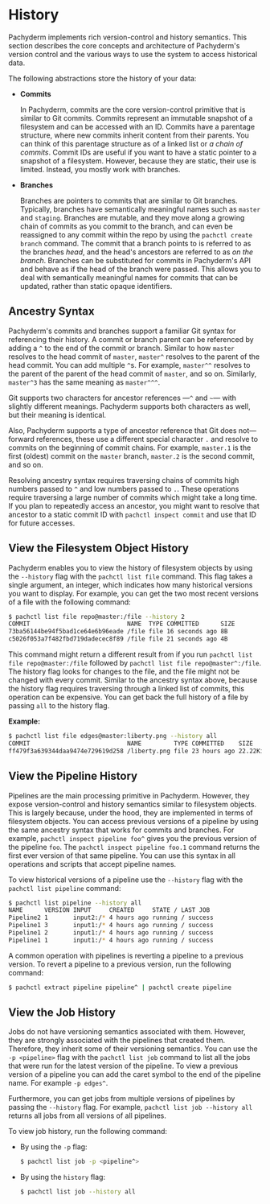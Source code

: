 # History

Pachyderm implements rich version-control and history semantics. This section
describes the core concepts and architecture of Pachyderm's version control and
the various ways to use the system to access historical data.

The following abstractions store the history of your data:

-   **Commits**

    In Pachyderm, commits are the core version-control primitive that is similar
    to Git commits. Commits represent an immutable snapshot of a filesystem and
    can be accessed with an ID. Commits have a parentage structure, where new
    commits inherit content from their parents. You can think of this parentage
    structure as of a linked list or _a chain of commits_. Commit IDs are useful
    if you want to have a static pointer to a snapshot of a filesystem. However,
    because they are static, their use is limited. Instead, you mostly work with
    branches.

-   **Branches**

    Branches are pointers to commits that are similar to Git branches.
    Typically, branches have semantically meaningful names such as `master` and
    `staging`. Branches are mutable, and they move along a growing chain of
    commits as you commit to the branch, and can even be reassigned to any
    commit within the repo by using the `pachctl create branch` command. The
    commit that a branch points to is referred to as the branches _head_, and
    the head's ancestors are referred to as _on the branch_. Branches can be
    substituted for commits in Pachyderm's API and behave as if the head of the
    branch were passed. This allows you to deal with semantically meaningful
    names for commits that can be updated, rather than static opaque
    identifiers.

## Ancestry Syntax

Pachyderm's commits and branches support a familiar Git syntax for referencing
their history. A commit or branch parent can be referenced by adding a `^` to
the end of the commit or branch. Similar to how `master` resolves to the head
commit of `master`, `master^` resolves to the parent of the head commit. You can
add multiple `^`s. For example, `master^^` resolves to the parent of the parent
of the head commit of `master`, and so on. Similarly, `master^3` has the same
meaning as `master^^^`.

Git supports two characters for ancestor references —`^` and `~`— with slightly
different meanings. Pachyderm supports both characters as well, but their
meaning is identical.

Also, Pachyderm supports a type of ancestor reference that Git does not— forward
references, these use a different special character `.` and resolve to commits
on the beginning of commit chains. For example, `master.1` is the first (oldest)
commit on the `master` branch, `master.2` is the second commit, and so on.

Resolving ancestry syntax requires traversing chains of commits high numbers
passed to `^` and low numbers passed to `.`. These operations require traversing
a large number of commits which might take a long time. If you plan to
repeatedly access an ancestor, you might want to resolve that ancestor to a
static commit ID with `pachctl inspect commit` and use that ID for future
accesses.

## View the Filesystem Object History

Pachyderm enables you to view the history of filesystem objects by using the
`--history` flag with the `pachctl list file` command. This flag takes a single
argument, an integer, which indicates how many historical versions you want to
display. For example, you can get the two most recent versions of a file with
the following command:

```sh
$ pachctl list file repo@master:/file --history 2
COMMIT                           NAME  TYPE COMMITTED      SIZE
73ba56144be94f5bad1ce64e6b96eade /file file 16 seconds ago 8B
c5026f053a7f482fbd719dadecec8f89 /file file 21 seconds ago 4B
```

This command might return a different result from if you run
`pachctl list file repo@master:/file` followed by
`pachctl list file repo@master^:/file`. The history flag looks for changes to
the file, and the file might not be changed with every commit. Similar to the
ancestry syntax above, because the history flag requires traversing through a
linked list of commits, this operation can be expensive. You can get back the
full history of a file by passing `all` to the history flag.

**Example:**

```bash
$ pachctl list file edges@master:liberty.png --history all
COMMIT                           NAME         TYPE COMMITTED    SIZE
ff479f3a639344daa9474e729619d258 /liberty.png file 23 hours ago 22.22KiB
```

## View the Pipeline History

Pipelines are the main processing primitive in Pachyderm. However, they expose
version-control and history semantics similar to filesystem objects. This is
largely because, under the hood, they are implemented in terms of filesystem
objects. You can access previous versions of a pipeline by using the same
ancestry syntax that works for commits and branches. For example,
`pachctl inspect pipeline foo^` gives you the previous version of the pipeline
`foo`. The `pachctl inspect pipeline foo.1` command returns the first ever
version of that same pipeline. You can use this syntax in all operations and
scripts that accept pipeline names.

To view historical versions of a pipeline use the `--history` flag with the
`pachctl list pipeline` command:

```bash
$ pachctl list pipeline --history all
NAME      VERSION INPUT     CREATED     STATE / LAST JOB
Pipeline2 1       input2:/* 4 hours ago running / success
Pipeline1 3       input1:/* 4 hours ago running / success
Pipeline1 2       input1:/* 4 hours ago running / success
Pipeline1 1       input1:/* 4 hours ago running / success
```

A common operation with pipelines is reverting a pipeline to a previous version.
To revert a pipeline to a previous version, run the following command:

```bash
$ pachctl extract pipeline pipeline^ | pachctl create pipeline
```

## View the Job History

Jobs do not have versioning semantics associated with them. However, they are
strongly associated with the pipelines that created them. Therefore, they
inherit some of their versioning semantics. You can use the `-p <pipeline>` flag
with the `pachctl list job` command to list all the jobs that were run for the
latest version of the pipeline. To view a previous version of a pipeline you can
add the caret symbol to the end of the pipeline name. For example `-p edges^`.

Furthermore, you can get jobs from multiple versions of pipelines by passing the
`--history` flag. For example, `pachctl list job --history all` returns all jobs
from all versions of all pipelines.

To view job history, run the following command:

-   By using the `-p` flag:

    ```bash
    $ pachctl list job -p <pipeline^>
    ```

-   By using the `history` flag:

    ```bash
    $ pachctl list job --history all
    ```
